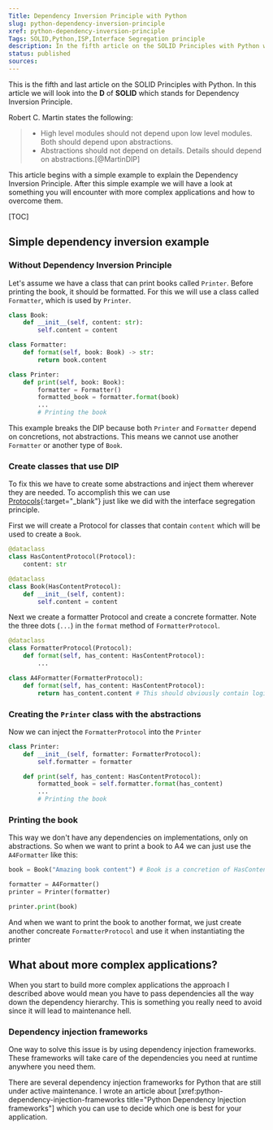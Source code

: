 ```yaml
---
Title: Dependency Inversion Principle with Python
slug: python-dependency-inversion-principle
xref: python-dependency-inversion-principle
Tags: SOLID,Python,ISP,Interface Segregation principle
description: In the fifth article on the SOLID Principles with Python we'll look at the Dependency Inversion Principle.
status: published
sources: 
---
```


This is the fifth and last article on the SOLID Principles with Python. 
In this article we will look into the __D__ of __SOLID__ which stands for Dependency Inversion Principle.

Robert C. Martin states the following:

> * High level modules should not depend upon low level modules. Both should depend upon abstractions. 
> * Abstractions should not depend on details. Details should depend on abstractions.[@MartinDIP]

This article begins with a simple example to explain the Dependency Inversion Principle. 
After this simple example we will have a look at something you will encounter with 
more complex applications and how to overcome them.

[TOC] 

## Simple dependency inversion example

### Without Dependency Inversion Principle

Let's assume we have a class that can print books called `Printer`. Before printing the book, it should be formatted.
For this we will use a class called `Formatter`, which is used by `Printer`. 

```python
class Book:
    def __init__(self, content: str):
        self.content = content

class Formatter:
    def format(self, book: Book) -> str:
        return book.content

class Printer:
    def print(self, book: Book):
        formatter = Formatter()
        formatted_book = formatter.format(book)
        ... 
        # Printing the book
```

This example breaks the DIP because both `Printer` and `Formatter` depend on concretions, not abstractions.
This means we cannot use another `Formatter` or another type of `Book`.

### Create classes that use DIP

To fix this we have to create some abstractions and inject them wherever they are needed.
To accomplish this we can use [Protocols](https://mypy.readthedocs.io/en/stable/protocols.html#simple-user-defined-protocols){:target="_blank"} 
just like we did with the interface segregation principle.

First we will create a Protocol for classes that contain `content` which will be used to create a `Book`.

```python
@dataclass
class HasContentProtocol(Protocol):
    content: str

@dataclass
class Book(HasContentProtocol):
    def __init__(self, content):
        self.content = content
``` 

Next we create a formatter Protocol and create a concrete formatter.
Note the three dots (`...`) in the `format` method of `FormatterProtocol`. 

```python
@dataclass
class FormatterProtocol(Protocol):
    def format(self, has_content: HasContentProtocol):
        ...

class A4Formatter(FormatterProtocol):
    def format(self, has_content: HasContentProtocol):
        return has_content.content # This should obviously contain logic to format to A4 size.
```

### Creating the `Printer` class with the abstractions

Now we can inject the `FormatterProtocol` into the `Printer`

```python
class Printer:
    def __init__(self, formatter: FormatterProtocol):
        self.formatter = formatter

    def print(self, has_content: HasContentProtocol):
        formatted_book = self.formatter.format(has_content)
        ... 
        # Printing the book
```

### Printing the book

This way we don't have any dependencies on implementations, only on abstractions. 
So when we want to print a book to A4 we can just use the `A4Formatter` like this:

```python
book = Book("Amazing book content") # Book is a concretion of HasContentProtocol

formatter = A4Formatter()
printer = Printer(formatter)

printer.print(book)
```

And when we want to print the book to another format, we just create another concreate `FormatterProtocol`
and use it when instantiating the printer

## What about more complex applications?

When you start to build more complex applications the approach I described above would mean 
you have to pass dependencies all the way down the dependency hierarchy. 
This is something you really need to avoid since it will lead to maintenance hell.

### Dependency injection frameworks

One way to solve this issue is by using dependency injection frameworks. 
These frameworks will take care of the dependencies you need at runtime anywhere you need them. 

There are several dependency injection frameworks for Python that are still under active maintenance. 
I wrote an article about [xref:python-dependency-injection-frameworks title="Python Dependency Injection frameworks"]
which you can use to decide which one is best for your application.
